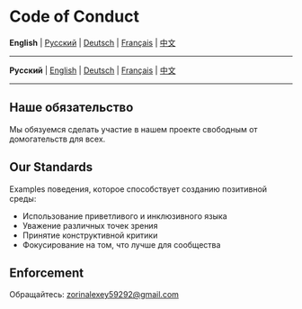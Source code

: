 # Code of Conduct

**English** | [Русский](../../CODE_OF_CONDUCT.md) | [Deutsch](../de/CODE_OF_CONDUCT.md) | [Français](../fr/CODE_OF_CONDUCT.md) | [中文](../zh/CODE_OF_CONDUCT.md)

---

**Русский** | [English](docs/en/CODE_OF_CONDUCT.md) | [Deutsch](docs/de/CODE_OF_CONDUCT.md) | [Français](docs/fr/CODE_OF_CONDUCT.md) | [中文](docs/zh/CODE_OF_CONDUCT.md)

---

## Наше обязательство

Мы обязуемся сделать участие в нашем проекте свободным от домогательств для всех.

## Our Standards

Examples поведения, которое способствует созданию позитивной среды:

* Использование приветливого и инклюзивного языка
* Уважение различных точек зрения
* Принятие конструктивной критики
* Фокусирование на том, что лучше для сообщества

## Enforcement

Обращайтесь: zorinalexey59292@gmail.com
